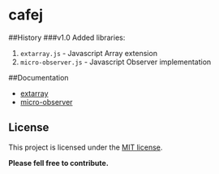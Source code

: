 cafej
========

##History
###v1.0
Added libraries:

1. `extarray.js` - Javascript Array extension
2. `micro-observer.js` - Javascript Observer implementation

##Documentation
- [extarray](doc/extarray.md)
- [micro-observer](doc/micro-observer.md)

## License
This project is licensed under the [MIT license](http://opensource.org/licenses/MIT).

**Please fell free to contribute.**